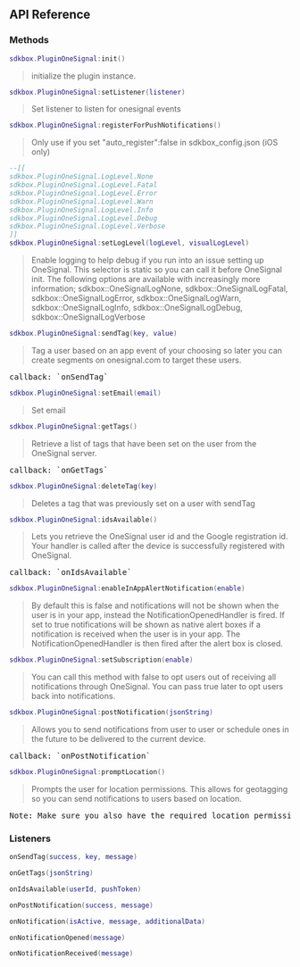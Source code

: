 ## API Reference

### Methods
```lua
sdkbox.PluginOneSignal:init()
```
>  initialize the plugin instance.

```lua
sdkbox.PluginOneSignal:setListener(listener)
```
> Set listener to listen for onesignal events

```lua
sdkbox.PluginOneSignal:registerForPushNotifications()
```
> Only use if you set "auto_register":false in sdkbox_config.json (iOS only)

```lua
--[[
sdkbox.PluginOneSignal.LogLevel.None
sdkbox.PluginOneSignal.LogLevel.Fatal
sdkbox.PluginOneSignal.LogLevel.Error
sdkbox.PluginOneSignal.LogLevel.Warn
sdkbox.PluginOneSignal.LogLevel.Info
sdkbox.PluginOneSignal.LogLevel.Debug
sdkbox.PluginOneSignal.LogLevel.Verbose
]]
sdkbox.PluginOneSignal:setLogLevel(logLevel, visualLogLevel)
```
> Enable logging to help debug if you run into an issue setting up OneSignal. This selector
is static so you can call it before OneSignal init. The following options are available
with increasingly more information;
sdkbox::OneSignalLogNone, sdkbox::OneSignalLogFatal, sdkbox::OneSignalLogError,
sdkbox::OneSignalLogWarn, sdkbox::OneSignalLogInfo, sdkbox::OneSignalLogDebug,
sdkbox::OneSignalLogVerbose

```lua
sdkbox.PluginOneSignal:sendTag(key, value)
```
> Tag a user based on an app event of your choosing so later you can create segments on
onesignal.com to target these users.

<pre>
callback: `onSendTag`
</pre>

```lua
sdkbox.PluginOneSignal:setEmail(email)
```
> Set email

```lua
sdkbox.PluginOneSignal:getTags()
```
> Retrieve a list of tags that have been set on the user from the OneSignal server.

<pre>
callback: `onGetTags`
</pre>

```lua
sdkbox.PluginOneSignal:deleteTag(key)
```
> Deletes a tag that was previously set on a user with sendTag

```lua
sdkbox.PluginOneSignal:idsAvailable()
```
> Lets you retrieve the OneSignal user id and the Google registration id. Your handler is
called after the device is successfully registered with OneSignal.

<pre>
callback: `onIdsAvailable`
</pre>

```lua
sdkbox.PluginOneSignal:enableInAppAlertNotification(enable)
```
> By default this is false and notifications will not be shown when the user is in your app,
instead the NotificationOpenedHandler is fired. If set to true notifications will be shown
as native alert boxes if a notification is received when the user is in your app. The
NotificationOpenedHandler is then fired after the alert box is closed.

```lua
sdkbox.PluginOneSignal:setSubscription(enable)
```
> You can call this method with false to opt users out of receiving all notifications through
OneSignal. You can pass true later to opt users back into notifications.

```lua
sdkbox.PluginOneSignal:postNotification(jsonString)
```
> Allows you to send notifications from user to user or schedule ones in the future to be
delivered to the current device.

<pre>
callback: `onPostNotification`
</pre>

```lua
sdkbox.PluginOneSignal:promptLocation()
```
> Prompts the user for location permissions. This allows for geotagging so you can send
notifications to users based on location.

<pre>
Note: Make sure you also have the required location permission in your AndroidManifest.xml.
</pre>


### Listeners
```lua
onSendTag(success, key, message)
```

```lua
onGetTags(jsonString)
```

```lua
onIdsAvailable(userId, pushToken)
```

```lua
onPostNotification(success, message)
```

```lua
onNotification(isActive, message, additionalData)
```

```lua
onNotificationOpened(message)
```

```lua
onNotificationReceived(message)
```


